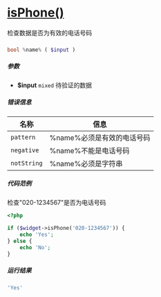 [isPhone()](http://twinh.github.com/widget/api/isPhone)
=======================================================

检查数据是否为有效的电话号码

### 
```php
bool %name% ( $input )
```

##### 参数
* **$input** `mixed` 待验证的数据


##### 错误信息
| **名称**              | **信息**                                                       | 
|-----------------------|----------------------------------------------------------------|
| `pattern`             | %name%必须是有效的电话号码                                     |
| `negative`            | %name%不能是电话号码                                           |
| `notString`           | %name%必须是字符串                                             |


##### 代码范例
检查"020-1234567"是否为电话号码
```php
<?php
 
if ($widget->isPhone('020-1234567')) {
    echo 'Yes';
} else {
    echo 'No';
}
```
##### 运行结果
```php
'Yes'
```
